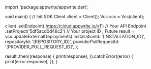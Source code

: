 import 'package:appwrite/appwrite.dart';

void main() { // Init SDK
  Client client = Client();
  Vcs vcs = Vcs(client);

  client
    .setEndpoint('https://cloud.appwrite.io/v1') // Your API Endpoint
    .setProject('5df5acd0d48c2') // Your project ID
  ;
  Future result = vcs.updateExternalDeployments(
    installationId: '[INSTALLATION_ID]',
    repositoryId: '[REPOSITORY_ID]',
    providerPullRequestId: '[PROVIDER_PULL_REQUEST_ID]',
  );

  result
    .then((response) {
      print(response);
    }).catchError((error) {
      print(error.response);
  });
}
